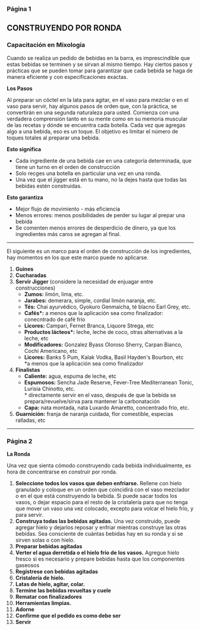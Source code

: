 ### Página 1

## CONSTRUYENDO POR RONDA

### Capacitación en Mixología

Cuando se realiza un pedido de bebidas en la barra, es imprescindible que estas bebidas se terminen y se sirvan al mismo tiempo. Hay ciertos pasos y prácticas que se pueden tomar para garantizar que cada bebida se haga de manera eficiente y con especificaciones exactas.

**Los Pasos**

Al preparar un cóctel en la lata para agitar, en el vaso para mezclar o en el vaso para servir, hay algunos pasos de orden que, con la práctica, se convertirán en una segunda naturaleza para usted. Comienza con una verdadera comprensión tanto en su mente como en su memoria muscular de las recetas y dónde se encuentra cada botella. Cada vez que agregas algo a una bebida, eso es un toque. El objetivo es limitar el número de toques totales al preparar una bebida.

**Esto significa**

- Cada ingrediente de una bebida cae en una categoría determinada, que tiene un turno en el orden de construcción
- Solo recges una botella en particular una vez en una ronda.
- Una vez que el jigger está en tu mano, no la dejes hasta que todas las bebidas estén construidas.

**Esto garantiza**

- Mejor flujo de movimiento - más eficiencia
- Menos errores: menos posibilidades de perder su lugar al prepar una bebida
- Se comenten menos errores de desperdicio de dinero, ya que los ingredientes más caros se agregan al final.

---

El siguiente es un marco para el orden de construcción de los ingredientes, hay momentos en los que este marco puede no aplicarse.

1. **Guines**
2. **Cucharadas**
3. **Servir Jigger** (considere la necesidad de enjuagar entre construcciones)
   - **Zumos:** limón, lima, etc.
   - **Jarabes:** demerara, simple, cordial limón naranja, etc.
   - **Tés:** Chai ayurvédico, Gyokuro Genmaicha, té blacno Earl Grey, etc.
   - **Cafés\*:** a menos que la aplicación sea como finalizador: conecntrado de café frío
   - **Licores:** Campari, Fernet Branca, Liquore Strega, etc
   - **Productos lácteos\*:** leche, leche de coco, otras alternativas a la leche, etc
   - **Modificadores:** Gonzalez Byass Oloroso Sherry, Carpan Bianco, Cochi Americano, etc
   - **Licores:** Banks 5 Pum, Kalak Vodka, Basil Hayden's Bourbon, etc <br/> \*a menos que la aplicación sea como finalizador
4. **Finalistas**
   - **Caliente:** agua, espuma de leche, etc
   - **Espumosos:** Sencha Jade Reserve, Fever-Tree Mediterranean Tonic, Lurisia Chinotto, etc. <br/> \* directamente servir en el vaso, después de que la bebida se prepara/revuelve/sirva para mantener la carbonatación
   - **Capa:** nata montada, nata Luxardo Amaretto, concentrado frío, etc.
5. **Guarnición:** franja de naranja cuidada, flor comestible, especias ralladas, etc

---
### Página 2

**La Ronda**

Una vez que sienta cómodo construyendo cada bebida individualmente, es hora de concentrarse en construir por ronda.

1. **Seleccione todos los vasos que deben enfriarse.** Rellene con hielo granulado y coloque en un orden que coincidirá con el vaso mezclador o en el que está construyendo la bebida. Si puede sacar todos los vasos, o dejar espacio para el resto de la cristalería para que no tenga que mover un vaso una vez colocado, excepto para volcar el hielo frío, y para servir.
2. **Construya todas las bebidas agitadas.** Una vez construido, puede agregar hielo y dejarlos reposar y enfriar mientras construye las otras bebidas. Sea consciente de cuántas bebidas hay en su ronda y si se sirven solas o con hielo.
3. **Preparar bebidas agitadas**
4. **Verter el agua derretida o el hielo frío de los vasos.** Agregue hielo fresco si es necesario y prepare bebidas hasta que los componentes gaseosos
5. **Regístrese con bebidas agitadas**
6. **Cristalería de hielo.**
7. **Latas de hielo, agitar, colar.**
8. **Termine las bebidas revueltas y cuele**
9. **Rematar con finalizadores**
10. **Herramientas limpias.**
11. **Adorne**
12. **Confirme que el pedido es como debe ser**
13. **Servir**